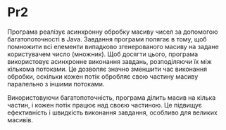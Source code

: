 # Pr2
Програма реалізує асинхронну обробку масиву чисел за допомогою багатопоточності в Java. 
Завдання програми полягає в тому, щоб помножити всі елементи випадково згенерованого масиву на задане користувачем число (множник). Щоб досягти цього, програма використовує асинхронне виконання завдань, розподіляючи їх між кількома потоками. Це дозволяє значно зменшити час виконання обробки, оскільки кожен потік обробляє свою частину масиву паралельно з іншими потоками.

Використовуючи багатопоточність, програма ділить масив на кілька частин, і кожен потік працює над своєю частиною. Це підвищує ефективність і швидкість виконання завдання, особливо для великих масивів. 
